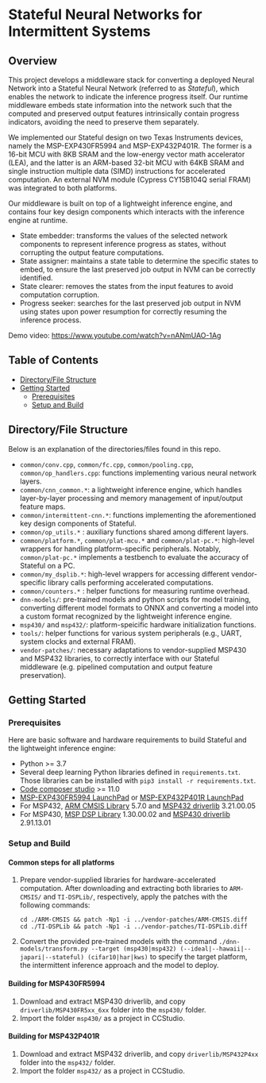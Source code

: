 # Stateful Neural Networks for Intermittent Systems

<!-- ABOUT THE PROJECT -->
## Overview

This project develops a middleware stack for converting a deployed Neural Network into a Stateful Neural Network (referred to as *Stateful*), which enables the network to indicate the inference progress itself. Our runtime middleware embeds state information into the network such that the computed and preserved output features intrinsically contain progress indicators, avoiding the need to preserve them separately.

We implemented our Stateful design on two Texas Instruments devices, namely the MSP-EXP430FR5994 and MSP-EXP432P401R. The former is a 16-bit MCU with 8KB SRAM and the low-energy vector math accelerator (LEA), and the latter is an ARM-based 32-bit MCU with 64KB SRAM and single instruction multiple data (SIMD) instructions for accelerated computation. An external NVM module (Cypress CY15B104Q serial FRAM) was integrated to both platforms.

Our middleware is built on top of a lightweight inference engine, and contains four key design components which interacts with the inference engine at runtime.


* State embedder: transforms the values of the selected network components to represent inference progress as states, without corrupting the output feature computations.
* State assigner: maintains a state table to determine the specific states to embed, to ensure the last preserved job output in NVM can be correctly identified.
* State clearer: removes the states from the input features to avoid computation corruption.
* Progress seeker: searches for the last preserved job output in NVM using states upon power resumption for correctly resuming the inference process.


<!-- For more technical details, please refer to our paper **TODO**. -->

Demo video: https://www.youtube.com/watch?v=nANmUAO-1Ag

<!-- TABLE OF CONTENTS -->
## Table of Contents

* [Directory/File Structure](#directory/file-structure)
* [Getting Started](#getting-started)
  * [Prerequisites](#prerequisites)
  * [Setup and Build](#setup-and-build)

## Directory/File Structure

Below is an explanation of the directories/files found in this repo.

* `common/conv.cpp`, `common/fc.cpp`, `common/pooling.cpp`, `common/op_handlers.cpp`: functions implementing various neural network layers.
* `common/cnn_common.*`: a lightweight inference engine, which handles layer-by-layer processing and memory management of input/output feature maps.
* `common/intermittent-cnn.*`: functions implementing the aforementioned key design components of Stateful.
* `common/op_utils.*` : auxiliary functions shared among different layers.
* `common/platform.*`, `common/plat-mcu.*` and `common/plat-pc.*`: high-level wrappers for handling platform-specific peripherals. Notably, `common/plat-pc.*` implements a testbench to evaluate the accuracy of Stateful on a PC.
* `common/my_dsplib.*`: high-level wrappers for accessing different vendor-specific library calls performing accelerated computations.
* `common/counters.*` : helper functions for measuring runtime overhead.
* `dnn-models/`: pre-trained models and python scripts for model training, converting different model formats to ONNX and converting a model into a custom format recognized by the lightweight inference engine.
* `msp430/` and `msp432/`: platform-speicific hardware initialization functions.
* `tools/`: helper functions for various system peripherals (e.g., UART, system clocks and external FRAM).
* `vendor-patches/`: necessary adaptations to vendor-supplied MSP430 and MSP432 libraries, to correctly interface with our Stateful middleware (e.g. pipelined computation and output feature preservation).

## Getting Started

### Prerequisites

Here are basic software and hardware requirements to build Stateful and the lightweight inference engine:

* Python >= 3.7
* Several deep learning Python libraries defined in `requirements.txt`. Those libraries can be installed with `pip3 install -r requirements.txt`.
* [Code composer studio](https://www.ti.com/tool/CCSTUDIO) >= 11.0
* [MSP-EXP430FR5994 LaunchPad](https://www.ti.com/tool/MSP-EXP430FR5994) or [MSP-EXP432P401R LaunchPad](https://www.ti.com/tool/MSP-EXP432P401R)
* For MSP432, [ARM CMSIS Library](https://github.com/ARM-software/CMSIS_5/) 5.7.0 and [MSP432 driverlib](https://www.ti.com/tool/MSPDRIVERLIB) 3.21.00.05
* For MSP430, [MSP DSP Library](https://www.ti.com/tool/MSP-DSPLIB) 1.30.00.02 and [MSP430 driverlib](https://www.ti.com/tool/MSPDRIVERLIB) 2.91.13.01

### Setup and Build

#### Common steps for all platforms

1. Prepare vendor-supplied libraries for hardware-accelerated computation. After downloading and extracting both libraries to `ARM-CMSIS/` and `TI-DSPLib/`, respectively, apply the patches with the following commands:
    ```
    cd ./ARM-CMSIS && patch -Np1 -i ../vendor-patches/ARM-CMSIS.diff
    cd ./TI-DSPLib && patch -Np1 -i ../vendor-patches/TI-DSPLib.diff
    ```
1. Convert the provided pre-trained models with the command `./dnn-models/transform.py --target (msp430|msp432) (--ideal|--hawaii|--japari|--stateful) (cifar10|har|kws)` to specify the target platform, the intermittent inference approach and the model to deploy.

#### Building for MSP430FR5994

1. Download and extract MSP430 driverlib, and copy `driverlib/MSP430FR5xx_6xx` folder into the `msp430/` folder.
1. Import the folder `msp430/` as a project in CCStudio.

#### Building for MSP432P401R

1. Download and extract MSP432 driverlib, and copy `driverlib/MSP432P4xx` folder into the `msp432/` folder.
1. Import the folder `msp432/` as a project in CCStudio.
